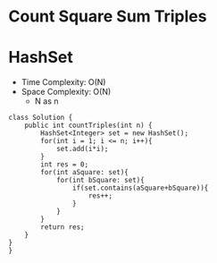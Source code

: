 # Count Square Sum Triples

# HashSet

- Time Complexity: O(N)
- Space Complexity: O(N)
  - N as n

```
class Solution {
    public int countTriples(int n) {
        HashSet<Integer> set = new HashSet();
        for(int i = 1; i <= n; i++){
            set.add(i*i);
        }
        int res = 0;
        for(int aSquare: set){
            for(int bSquare: set){
                if(set.contains(aSquare+bSquare)){
                    res++;
                }
            }
        }
        return res;
    }
}
}
```
